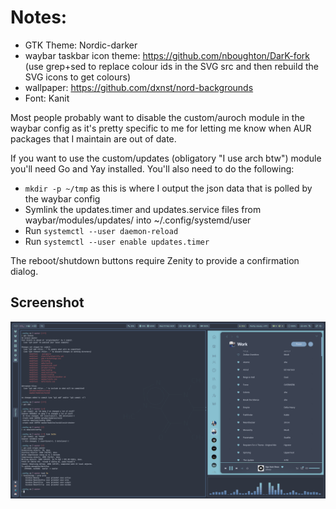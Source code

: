 # Notes:

* GTK Theme: Nordic-darker
* waybar taskbar icon theme: https://github.com/nboughton/DarK-fork (use grep+sed to replace colour ids in the SVG src and then rebuild the SVG icons to get colours)
* wallpaper: https://github.com/dxnst/nord-backgrounds
* Font: Kanit

Most people probably want to disable the custom/auroch module in the waybar config as it's pretty specific to me for letting me know when AUR packages that I maintain are out of date.

If you want to use the custom/updates (obligatory "I use arch btw") module you'll need Go and Yay installed. You'll also need to do the following:

* ````mkdir -p ~/tmp```` as this is where I output the json data that is polled by the waybar config
* Symlink the updates.timer and updates.service files from waybar/modules/updates/ into ~/.config/systemd/user
* Run ````systemctl --user daemon-reload````
* Run ````systemctl --user enable updates.timer````

The reboot/shutdown buttons require Zenity to provide a confirmation dialog.

## Screenshot

![screenshot](/screenshot.png)
